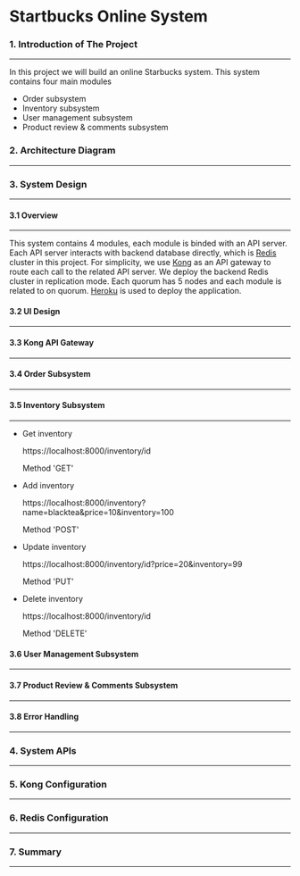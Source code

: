 # Startbucks Online System

### 1. Introduction of The Project
---
In this project we will build an online Starbucks system. This system contains four main modules
* Order subsystem
* Inventory subsystem
* User management subsystem
* Product review & comments subsystem

### 2. Architecture Diagram
---

### 3. System Design
---

#### 3.1 Overview
---
This system contains 4 modules, each module is binded with an API server. Each API server interacts with backend database directly, which is [Redis](https://redis.io/) cluster in this project. For simplicity, we use [Kong](https://getkong.org/about/) as an API gateway to route each call to the related API server. We deploy the backend Redis cluster in replication mode. Each quorum has 5 nodes and each module is related to on quorum. [Heroku](https://dashboard.heroku.com/) is used to deploy the application.

#### 3.2 UI Design
---

#### 3.3 Kong API Gateway
---

#### 3.4 Order Subsystem
---

#### 3.5 Inventory Subsystem
---
* Get inventory

    https://localhost:8000/inventory/id

    Method 'GET'

* Add inventory

    https://localhost:8000/inventory?name=blacktea&price=10&inventory=100

    Method 'POST'

* Update inventory

    https://localhost:8000/inventory/id?price=20&inventory=99

    Method 'PUT'

* Delete inventory

    https://localhost:8000/inventory/id

    Method 'DELETE'

#### 3.6 User Management Subsystem
---

#### 3.7 Product Review & Comments Subsystem
---

#### 3.8 Error Handling
---

### 4. System APIs
---

### 5. Kong Configuration
---

### 6. Redis Configuration
---

### 7. Summary
---
